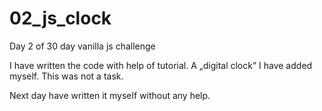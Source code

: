 # 02\_js\_clock

Day 2
of 30 day vanilla js challenge


I have written the code with help of tutorial.
A „digital clock” I have added myself. This was not a task.


Next day have written it myself without any help.